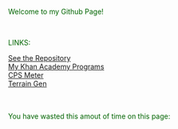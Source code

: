 <!doctype html>
<html>
  <head>
    <meta charset="utf-8">
    <script src="https://cdnjs.cloudflare.com/ajax/libs/processing.js/1.4.8/processing.min.js"></script>
    <title>Github Page</title>
    <style>
      body {
        position: absolute;
        color: #006400
      }
    </style>
  </head>
  <body>
    <p>Welcome to my Github Page!</p><style>
    <style>
      body {
        position: absolute;
        color: #000
      }
    </style>
    <br>
    <p>LINKS:</p>
    <a href="https://github.com/Anthony-Wilson-Programming/Anthony-Wilson-Programming.github.io">See the Repository</a>
    <br>
    <a href="https://www.khanacademy.org/profile/Awilsonprogramming/projects">My Khan Academy Programs</a>
    <br>
    <a href="https://anthony-wilson-programming.github.io/CPS/">CPS Meter</a>
    <br>
    <a href="https://anthony-wilson-programming.github.io/Terrain_Gen/">Terrain Gen</a>
    <br>
    <br>
    <br>
    <p>You have wasted this amout of time on this page:</p>
    <script type="text/processing" data-processing-target="processing-canvas">
      void setup(){
        size(1000,150);
        frameRate(1000);
      }
      
      void draw(){
        background(100);
        fill(200);
        noStroke();
        textAlign(LEFT,CENTER);
        textSize(50);
        
        text(floor(millis()/1000/60/60)+":"+floor(millis()/1000/60)+":"+floor(millis()/1000)+"."+(millis()-floor(millis()/1000)*1000),50,height/2);
      }
    </script>
    <canvas id="processing-canvas"> </canvas>
    <br>
    <br>
    <br>
  </body>
</html>
